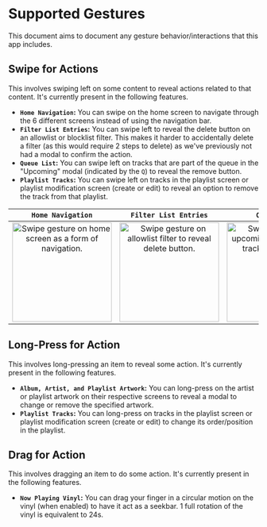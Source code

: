 # Supported Gestures

This document aims to document any gesture behavior/interactions that this app includes.

## Swipe for Actions

This involves swiping left on some content to reveal actions related to that content. It's currently present in the following features.

- **`Home Navigation`:** You can swipe on the home screen to navigate through the 6 different screens instead of using the navigation bar.
- **`Filter List Entries`:** You can swipe left to reveal the delete button on an allowlist or blocklist filter. This makes it harder to accidentally delete a filter (as this would require 2 steps to delete) as we've previously not had a modal to confirm the action.
- **`Queue List`:** You can swipe left on tracks that are part of the queue in the "Upcoming" modal (indicated by the `Q`) to reveal the remove button.
- **`Playlist Tracks`:** You can swipe left on tracks in the playlist screen or playlist modification screen (create or edit) to reveal an option to remove the track from that playlist.

<table>
  <thead>
    <tr>
      <th align="center"><code>Home Navigation</code></th>
      <th align="center"><code>Filter List Entries</code></th>
      <th align="center"><code>Queue List</code></th>
    </tr>
  </thead>
  <tbody>
    <tr>
      <td align="center">
        <img src="./assets/supported-gestures/home-gestures.gif" alt="Swipe gesture on home screen as a form of navigation." width="200" />
      </td>
      <td align="center">
        <img src="./assets/supported-gestures/filter-list-gestures.gif" alt="Swipe gesture on allowlist filter to reveal delete button." width="200" />
      </td>
      <td align="center">
        <img src="./assets/supported-gestures/upcoming-list-gestures.gif" alt="Swipe gesture on upcoming list to remove track in queue list." width="200" />
      </td>
    </tr>
  </tbody>
</table>

## Long-Press for Action

This involves long-pressing an item to reveal some action. It's currently present in the following features.

- **`Album, Artist, and Playlist Artwork`:** You can long-press on the artist or playlist artwork on their respective screens to reveal a modal to change or remove the specified artwork.
- **`Playlist Tracks`:** You can long-press on tracks in the playlist screen or playlist modification screen (create or edit) to change its order/position in the playlist.

## Drag for Action

This involves dragging an item to do some action. It's currently present in the following features.

- **`Now Playing Vinyl`:** You can drag your finger in a circular motion on the vinyl (when enabled) to have it act as a seekbar. 1 full rotation of the vinyl is equivalent to 24s.
